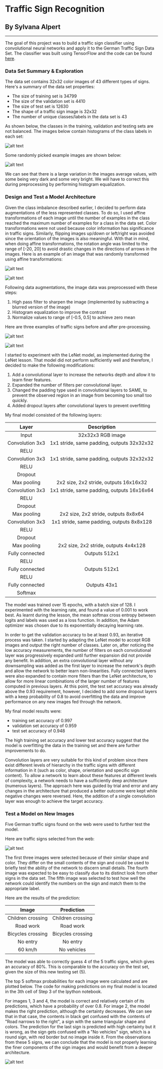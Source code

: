 # **Traffic Sign Recognition**

## By Sylvana Alpert

---


[//]: # (Image References)

[image1]: ./writeup_images/unbalancedClasses.png "Unbalanced Classes"
[image2]: ./writeup_images/visualExploration.png "Visual Exploration"
[image3]: ./writeup_images/originalImage.png "Original Image"
[image4]: ./writeup_images/augmentedImage.png "Augmentations Example"
[image5]: ./writeup_images/unprocessedImages.png "Unprocessed Images"
[image6]: ./writeup_images/processedImages.png "Preprocessed Images"
[image7]: ./writeup_images/newimages.png "Traffic Signs From the Web"
[image8]: ./writeup_images/top5Softmax.png "Top 5 Probabilities"


The goal of this project was to build a traffic sign classifier using convolutional neural networks and apply it to the German Traffic Sign Data Set. The classifier was built using TensorFlow and the code can be found [here](https://github.com/sylvanaalpert/CarND-TrafficSigns-P2/blob/master/Traffic_Sign_Classifier.ipynb).

### Data Set Summary & Exploration

The data set contains 32x32 color images of 43 different types of signs. Here's a summary of the data set properties:

* The size of training set is 34799
* The size of the validation set is 4410
* The size of test set is 12630
* The shape of a traffic sign image is 32x32
* The number of unique classes/labels in the data set is 43

As shown below, the classes in the training, validation and testing sets are not balanced. The images below contain histograms of the
class labels in each set:

![alt text][image1]

Some randomly picked example images are shown below:

![alt text][image2]

We can see that there is a large variation in the images average values, with some being very dark and some very bright. We will have to correct this during preprocessing by performing histogram equalization.


### Design and Test a Model Architecture

Given the class imbalance described earlier, I decided to perform data augmentations of the less represented classes. To do so, I used affine transformations of each image until the number of examples in the class reached the maximum number of examples for a class in the data set. Color transformations were not used because color information has significance in traffic signs. Similarly, flipping images up/down or left/right was avoided since the orientation of the images is also meaningful. With that in mind, when doing affine transformations, the rotation angle was limited to the range of [-20, 20] to avoid drastic changes in the directions of arrows in the images.
Here is an example of an image that was randomly transformed using affine transformations:

![alt text][image3]

![alt text][image4]

Following data augmentations, the image data was preprocessed with these steps:
1. High pass filter to sharpen the image (implemented by subtracting a blurred version of the image)
2. Histogram equalization to improve the contrast
3. Normalize values to range of [-0.5, 0.5] to achieve zero mean


Here are three examples of traffic signs before and after pre-processing.

![alt text][image5]

![alt text][image6]


I started to experiment with the LeNet model, as implemented during the LeNet lesson. That model did not perform sufficiently well and therefore, I decided to make the following modifications:

1. Add a convolutional layer to increase the networks depth and allow it to learn finer features.
2. Expanded the number of filters per convolutional layer.
3. Changed the padding type used in convolutional layers to SAME, to prevent the observed region in an image from becoming too small too quickly.
4. Added dropout layers after convolutional layers to prevent overfitting

My final model consisted of the following layers:

| Layer         		|     Description	        					|
|:---------------------:|:---------------------------------------------:|
| Input         		| 32x32x3 RGB image   							|
| Convolution 3x3     	| 1x1 stride, same padding, outputs 32x32x32 	|
| RELU					|												|
| Convolution 3x3     	| 1x1 stride, same padding, outputs 32x32x32 	|
| RELU					|												|
| Dropout				|												|
| Max pooling	      	| 2x2 size, 2x2 stride,  outputs 16x16x32 		|
| Convolution 3x3	    | 1x1 stride, same padding, outputs 16x16x64	|
| RELU					|												|
| Dropout				|												|
| Max pooling	      	| 2x2 size, 2x2 stride,  outputs 8x8x64 		|
| Convolution 3x3	    | 1x1 stride, same padding, outputs 8x8x128		|
| RELU					|												|
| Dropout				|												|
| Max pooling	      	| 2x2 size, 2x2 stride,  outputs 4x4x128 		|
| Fully connected		| Outputs 512x1								|
| RELU					|												|
| Fully connected		| Outputs 512x1								|
| RELU					|												|
| Fully connected		| Outputs 43x1									|
| Softmax				| 	        									|



The model was trained over 15 epochs, with a batch size of 128. I experimented with the learning rate, and found a value of 0.001 to work best. As learnt during the lesson, the mean softmax cross entropy between logits and labels was used as a loss function. In addition, the Adam optimizer was chosen due to its exponentially decaying learning rate.


In order to get the validation accuracy to be at least 0.93, an iterative process was taken. I started by adapting the LeNet model to accept RGB images and output the right number of classes. Later on, after noticing the low accuracy measurements, the number of filters on each convolutional layer was progressively expanded until further expansion did not provide any benefit. In addition, an extra convolutional layer without any downsampling was added as the first layer to increase the network's depth and allow the network to better learn non-linearities. Fully connected layers were also expanded to contain more filters than the LeNet architecture, to allow for more linear combinations of the larger number of features computed in previous layers. At this point, the test set accuracy was already above the 0.93 requirement, however, I decided to add some dropout layers with a keep probability of 0.8 to avoid overfitting the data and improve performance on any new images fed through the network.

My final model results were:
* training set accuracy of 0.997
* validation set accuracy of 0.959
* test set accuracy of 0.948

The high training set accuracy and lower test accuracy suggest that the model is overfitting the data in the training set and there are further improvements to do.

Convolution layers are very suitable for this kind of problem since there exist different levels of hierarchy in the traffic signs with different information in it (such as color, shape, orientation and specific sign content). To allow a network to learn about these features at different levels of complexity, a network needs to have a sufficiently deep architecture (numerous layers). The approach here was guided by trial and error and any changes in the architecture that produced a better outcome were kept while negative changes were reversed. Here, the addition of a single convolution layer was enough to achieve the target accuracy.  


### Test a Model on New Images

Five German traffic signs found on the web were used to further test the model.

Here are traffic signs selected from the web:

![alt text][image7]

The first three images were selected because of their similar shape and color. They differ on the small contents of the sign and could be used to briefly test the ability of the network to discern small details. The fourth image was expected to be easy to classify due to its distinct look from other signs in the data set. The fifth image was selected to test how well the network could identify the numbers on the sign and match them to the appropriate label.

Here are the results of the prediction:

| Image			        |     Prediction	        					|
|:---------------------:|:---------------------------------------------:|
| Children crossing    	| Children crossing   							|
| Road work   			| Road work										|
| Bicycles crossing		| Bicycles crossing								|
| No entry	      		| No entry						 				|
| 60 km/h 				| No vehicles 	      							|


The model was able to correctly guess 4 of the 5 traffic signs, which gives an accuracy of 80%. This is comparable to the accuracy on the test set, given the size of this new testing set (5).

The top 5 softmax probabilities for each image were calculated and are plotted below.
The code for making predictions on my final model is located in the 3th cell of Step 3 of the Ipython notebook.

For images 1, 3 and 4, the model is correct and relatively certain of its predictions, which have a probability of over 0.8.  For image 2, the model makes the right prediction, although the certainty decreases. We can see that in that case, the contents in black get confused with the contents of "Road narrows to the right", a sign with the same triangular shape and colors. The prediction for the last sign is predicted with high certainty but it is wrong, as the sign gets confused with a "No vehicles" sign, which is a round sign, with red border but no image inside it.
From the observations from these 5 signs, we can conclude that the model is not properly learning the finer components of the sign images and would benefit from a deeper architecture.

![alt text][image8]
